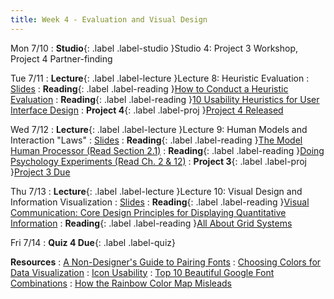 ```yaml
---
title: Week 4 - Evaluation and Visual Design
---
```


Mon 7/10
: **Studio**{: .label .label-studio }Studio 4: Project 3 Workshop, Project 4 Partner-finding


Tue 7/11
: **Lecture**{: .label .label-lecture }Lecture 8: Heuristic Evaluation
  : [Slides](#)
: **Reading**{: .label .label-reading }[How to Conduct a Heuristic Evaluation](https://www.nngroup.com/articles/how-to-conduct-a-heuristic-evaluation/)
: **Reading**{: .label .label-reading }[10 Usability Heuristics for User Interface Design](https://www.nngroup.com/articles/ten-usability-heuristics/)
: **Project 4**{: .label .label-proj }[Project 4 Released](#)

Wed 7/12
: **Lecture**{: .label .label-lecture }Lecture 9: Human Models and Interaction "Laws"
  : [Slides](#)
: **Reading**{: .label .label-reading }[The Model Human Processor (Read Section 2.1)](https://drive.google.com/file/d/1nyEJi3EVMs7AONeO1zUbmHCvHsaXvbTd/view)
: **Reading**{: .label .label-reading }[Doing Psychology Experiments (Read Ch. 2 & 12)](https://drive.google.com/file/d/1U5qLPzlmmLgTh1nPyPvtdTXWG3ylhazi/view)
: **Project 3**{: .label .label-proj }[Project 3 Due](https://docs.google.com/document/d/1GoUDslCdmPWlD_fH702DcPQPJDxUJynMLl-L77gfP-g/edit?usp=sharing)

Thu 7/13
: **Lecture**{: .label .label-lecture }Lecture 10: Visual Design and Information Visualization
  : [Slides](#)
: **Reading**{: .label .label-reading }[Visual Communication: Core Design Principles for Displaying Quantitative Information](http://www.perceptualedge.com/articles/Whitepapers/Visual_Communication.pdf)
: **Reading**{: .label .label-reading }[All About Grid Systems](https://webdesign.tutsplus.com/articles/all-about-grid-systems--webdesign-14471)

Fri 7/14
: **Quiz 4 Due**{: .label .label-quiz}

**Resources**
: [A Non-Designer's Guide to Pairing Fonts](https://visme.co/blog/pairing-fonts/)
: [Choosing Colors for Data Visualization](https://www.perceptualedge.com/articles/b-eye/choosing_colors.pdf)
: [Icon Usability](https://www.nngroup.com/articles/icon-usability/)
: [Top 10 Beautiful Google Font Combinations](https://inkbotdesign.com/google-font-combinations-mixing-typefaces/)
: [How the Rainbow Color Map Misleads](https://eagereyes.org/basics/rainbow-color-map)